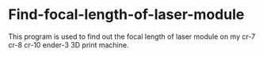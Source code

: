 # Find-focal-length-of-laser-module
This program is used to find out the focal length of laser module on my cr-7 cr-8 cr-10 ender-3 3D print machine.
